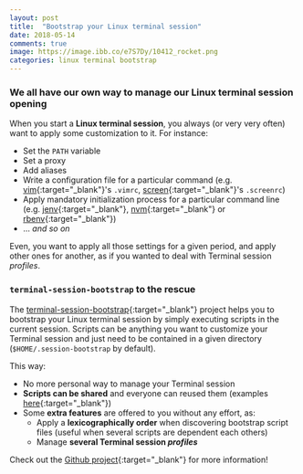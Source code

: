 ```yaml
---
layout: post
title:  "Bootstrap your Linux terminal session"
date: 2018-05-14
comments: true
image: https://image.ibb.co/e7S7Dy/10412_rocket.png
categories: linux terminal bootstrap
---
```


### We all have our own way to manage our Linux terminal session opening

When you start a **Linux terminal session**, you always (or very very often) want to apply some customization to it. For instance:
- Set the `PATH` variable
- Set a proxy
- Add aliases
- Write a configuration file for a particular command (e.g. [vim]{:target="_blank"}'s `.vimrc`, [screen]{:target="_blank"}'s `.screenrc`)
- Apply mandatory initialization process for a particular command line (e.g. [jenv]{:target="_blank"}, [nvm]{:target="_blank"} or [rbenv]{:target="_blank"})
- ... _and so on_ 

Even, you want to apply all those settings for a given period, and apply other ones for another, as if you wanted to deal with Terminal session _profiles_.  

### `terminal-session-bootstrap` to the rescue

The [terminal-session-bootstrap]{:target="_blank"} project helps you to bootstrap your Linux terminal session by simply executing scripts in the current session. Scripts can be anything you want to customize your Terminal session and just need to be contained in a given directory (`$HOME/.session-bootstrap` by default).

This way:
- No more personal way to manage your Terminal session
- **Scripts can be shared** and everyone can reused them (examples [here][terminal-session-bootstrap-scripts]{:target="_blank"})
- Some **extra features** are offered to you without any effort, as:
    - Apply a **lexicographically order** when discovering bootstrap script files (useful when several scripts are dependent each others)
    - Manage **several Terminal session _profiles_**

Check out the [Github project][terminal-session-bootstrap]{:target="_blank"} for more information!

[terminal-session-bootstrap]: https://github.com/abourdon/terminal-session-bootstrap
[terminal-session-bootstrap-scripts]: https://github.com/abourdon/terminal-session-bootstrap/tree/master/session-bootstrap
[vim]: https://www.vim.org
[screen]: https://www.gnu.org/software/screen
[jenv]: http://www.jenv.be
[nvm]: https://github.com/creationix/nvm
[rbenv]: https://github.com/rbenv/rbenv